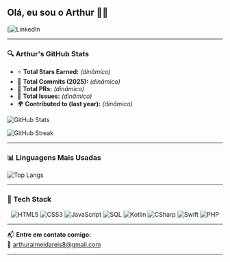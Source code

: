 ## Olá, eu sou o Arthur 👨‍💻

[![LinkedIn](https://www.linkedin.com/in/arthur-almeida-reis-a65362305/)

---

### 🔍 Arthur's GitHub Stats

- ⭐ **Total Stars Earned:** *(dinâmico)*  
- 🔁 **Total Commits (2025):** *(dinâmico)*  
- 🚀 **Total PRs:** *(dinâmico)*  
- 🐛 **Total Issues:** *(dinâmico)*  
- 🌍 **Contributed to (last year):** *(dinâmico)*  

![GitHub Stats](https://github-readme-stats.vercel.app/api?username=arthuralmeidareis&show_icons=true&theme=radical)

![GitHub Streak](https://streak-stats.demolab.com?user=arthuralmeidareis&theme=radical)

---

### 📊 Linguagens Mais Usadas

![Top Langs](https://github-readme-stats.vercel.app/api/top-langs/?username=arthuralmeidareis&layout=compact&theme=radical)

---

### 🧰 Tech Stack

<div align="center">

![HTML5](https://img.shields.io/badge/HTML5-E34F26?style=for-the-badge&logo=html5&logoColor=fff)
![CSS3](https://img.shields.io/badge/CSS3-1572B6?style=for-the-badge&logo=css3&logoColor=fff)
![JavaScript](https://img.shields.io/badge/JavaScript-F7DF1E?style=for-the-badge&logo=javascript&logoColor=000)
![SQL](https://img.shields.io/badge/SQL-4479A1?style=for-the-badge&logo=postgresql&logoColor=fff)
![Kotlin](https://img.shields.io/badge/Kotlin-7F52FF?style=for-the-badge&logo=kotlin&logoColor=fff)
![CSharp](https://img.shields.io/badge/C%23-239120?style=for-the-badge&logo=c-sharp&logoColor=fff)
![Swift](https://img.shields.io/badge/Swift-FA7343?style=for-the-badge&logo=swift&logoColor=fff)
![PHP](https://img.shields.io/badge/PHP-777BB4?style=for-the-badge&logo=php&logoColor=fff)

</div>

---

📬 **Entre em contato comigo:**  
📧 arthuralmeidareis8@gmail.com

---
